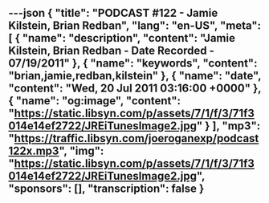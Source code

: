 ---json
{
  "title": "PODCAST #122 - Jamie Kilstein, Brian Redban",
  "lang": "en-US",
  "meta": [
    {
      "name": "description",
      "content": "Jamie Kilstein, Brian Redban - Date Recorded - 07/19/2011"
    },
    {
      "name": "keywords",
      "content": "brian,jamie,redban,kilstein"
    },
    {
      "name": "date",
      "content": "Wed, 20 Jul 2011 03:16:00 +0000"
    },
    {
      "name": "og:image",
      "content": "https://static.libsyn.com/p/assets/7/1/f/3/71f3014e14ef2722/JREiTunesImage2.jpg"
    }
  ],
  "mp3": "https://traffic.libsyn.com/joeroganexp/podcast122x.mp3",
  "img": "https://static.libsyn.com/p/assets/7/1/f/3/71f3014e14ef2722/JREiTunesImage2.jpg",
  "sponsors": [],
  "transcription": false
}
---
<episode-header />

<timemark seconds="0" />

<transcribe-call-to-action />

<episode-footer />